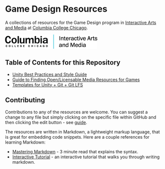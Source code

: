 # Game Design Resources

A collections of resources for the Game Design program in [Interactive Arts and Media](https://iam.colum.edu/iamwp/) at [Columbia College Chicago](https://www.colum.edu/).

[![IAM Logo](Images/IAM-Logo-Lockup.png)](https://iam.colum.edu/iamwp/)

## Table of Contents for this Repository

- [Unity Best Practices and Style Guide](./Unity%20Coding%20Best%20Practices%20and%20Style%20Guide/README.md)
- [Guide to Finding Open/Licensable Media Resources for Games](./Finding%20Resources.md)
- [Templates for Unity + Git + Git LFS](./Unity%20and%20Git/Unity%20and%20Git.md)

## Contributing

Contributions to any of the resources are welcome. You can suggest a change to any file but simply clicking on the specific file within GitHub and then clicking the edit button - see [guide](https://help.github.com/en/github/managing-files-in-a-repository/editing-files-in-your-repository).

The resources are written in Markdown, a lightweight markup language, that is great for embedding code snippets. Here are a couple references for learning Markdown:

- [Mastering Markdown](https://guides.github.com/features/mastering-markdown/) - 3 minute read that explains the syntax.
- [Interactive Tutorial](https://www.markdowntutorial.com) - an interactive tutorial that walks you through writing markdown. 
